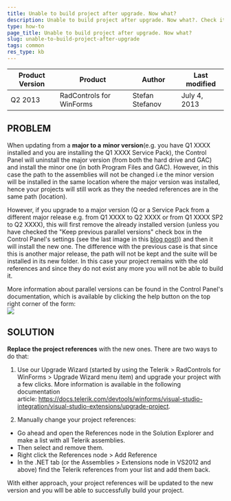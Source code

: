 ```yaml
---
title: Unable to build project after upgrade. Now what?
description: Unable to build project after upgrade. Now what?. Check it now!
type: how-to
page_title: Unable to build project after upgrade. Now what?
slug: unable-to-build-project-after-upgrade
tags: common
res_type: kb
---
```



|Product Version|Product|Author|Last modified|
|----|----|----|----|
|Q2 2013|RadControls for WinForms|Stefan Stefanov|July 4, 2013|

 
## PROBLEM  

When updating from a **major to a** **minor version**(e.g. you have Q1 XXXX installed and you are installing the Q1 XXXX Service Pack), the Control Panel will uninstall the major version (from both the hard drive and GAC) and install the minor one (in both Program Files and GAC). However, in this case the path to the assemblies will not be changed i.e the minor version will be installed in the same location where the major version was installed, hence your projects will still work as they the needed references are in the same path (location).   

However, if you upgrade to a major version (Q or a Service Pack from a different major release e.g. from Q1 XXXX to Q2 XXXX or from Q1 XXXX SP2 to Q2 XXXX), this will first remove the already installed version (unless you have checked the "Keep previous parallel versions" check box in the Control Panel's settings (see the last image in this [blog post](http://blogs.telerik.com/chriseargle/posts/12-11-16/notifications-and-settings-in-telerik-control-panel.aspx))) and then it will install the new one. The difference with the previous case is that since this is another major release, the path will not be kept and the suite will be installed in its new folder. In this case your project remains with the old references and since they do not exist any more you will not be able to build it.  
   
 More information about parallel versions can be found in the Control Panel's documentation, which is available by clicking the help button on the top right corner of the form:  
 ![](images/ControlPanelHelp.png)  
   
## SOLUTION  
  
**Replace the project references** with the new ones. There are two ways to do that:     

1. Use our Upgrade Wizard (started by using the Telerik &gt; RadControls for WinForms &gt; Upgrade Wizard menu item) and upgrade your project with a few clicks. More information is available in the following documentation article: https://docs.telerik.com/devtools/winforms/visual-studio-integration/visual-studio-extensions/upgrade-project.  
   

2. Manually change your project references:
 
- Go ahead and open the References node in the Solution Explorer and make a list with all Telerik assemblies.
- Then select and remove them.
- Right click the References node &gt; Add Reference
- In the .NET tab (or the Assemblies &gt; Extensions node in VS2012 and above) find the Telerik references from your list and add them back.
 
With either approach, your project references will be updated to the new version and you wlll be able to successfully build your project.  
 

